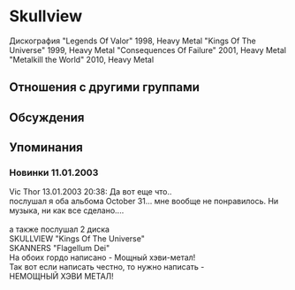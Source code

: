 # Skullview

Дискография
"Legends Of Valor" 1998, Heavy Metal
"Kings Of The Universe" 1999, Heavy Metal
"Consequences Of Failure" 2001, Heavy Metal
"Metalkill the World" 2010, Heavy Metal

## Отношения с другими группами


## Обсуждения


## Упоминания

### Новинки 11.01.2003

Vic Thor 13.01.2003 20:38:
Да вот еще что..<BR>послушал я оба альбома October 31... мне вообще не понравилось. Ни музыка, ни как все сделано....<BR><BR>а также послушал 2 диска<BR>SKULLVIEW "Kings Of The Universe" <BR>SKANNERS "Flagellum Dei" <BR>На обоих гордо написано - Мощный хэви-метал!<BR>Так вот если написать честно, то нужно написать -<BR>НЕМОЩНЫЙ ХЭВИ МЕТАЛ!

